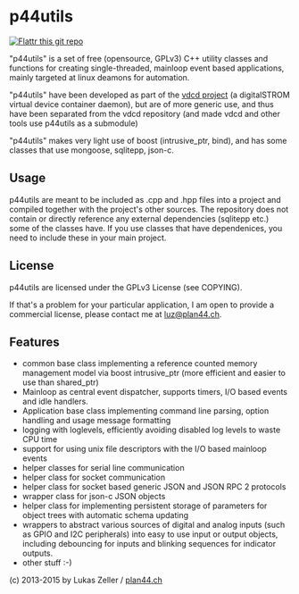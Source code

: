 
p44utils
========

[![Flattr this git repo](http://api.flattr.com/button/flattr-badge-large.png)](https://flattr.com/submit/auto?user_id=luz&url=https://github.com/plan44/p44utils&title=p44utils&language=&tags=github&category=software) 

"p44utils" is a set of free (opensource, GPLv3) C++ utility classes and functions for creating single-threaded, mainloop event based applications, mainly targeted at linux deamons for automation.

"p44utils" have been developed as part of the [vdcd project](https://github.com/plan44/vdcd) (a digitalSTROM virtual device container daemon), but are of more generic use, and thus have been separated from the vdcd repository (and made vdcd and other tools use p44utils as a submodule)

"p44utils" makes very light use of boost (intrusive_ptr, bind), and has some classes that use mongoose, sqlitepp, json-c.

Usage
-----
p44utils are meant to be included as .cpp and .hpp files into a project and compiled together with the project's other sources. The repository does not contain or directly reference any external dependencies (sqlitepp etc.) some of the classes have. If you use classes that have dependenices, you need to include these in your main project.


License
-------

p44utils are licensed under the GPLv3 License (see COPYING).

If that's a problem for your particular application, I am open to provide a commercial license, please contact me at [luz@plan44.ch](mailto:luz@plan44.ch).


Features
--------

- common base class implementing a reference counted memory management model via boost intrusive\_ptr (more efficient and easier to use than shared\_ptr)
- Mainloop as central event dispatcher, supports timers, I/O based events and idle handlers.
- Application base class implementing command line parsing, option handling and usage message formatting
- logging with loglevels, efficiently avoiding disabled log levels to waste CPU time
- support for using unix file descriptors with the I/O based mainloop events
- helper classes for serial line communication
- helper class for socket communication
- helper class for socket based generic JSON and JSON RPC 2 protocols
- wrapper class for json-c JSON objects
- helper class for implementing persistent storage of parameters for object trees with automatic schema updating
- wrappers to abstract various sources of digital and analog inputs (such as GPIO and I2C peripherals) into easy to use input or output objects, including debouncing for inputs and blinking sequences for indicator outputs.
- other stuff :-)



(c) 2013-2015 by Lukas Zeller / [plan44.ch](http://www.plan44.ch/opensource)







